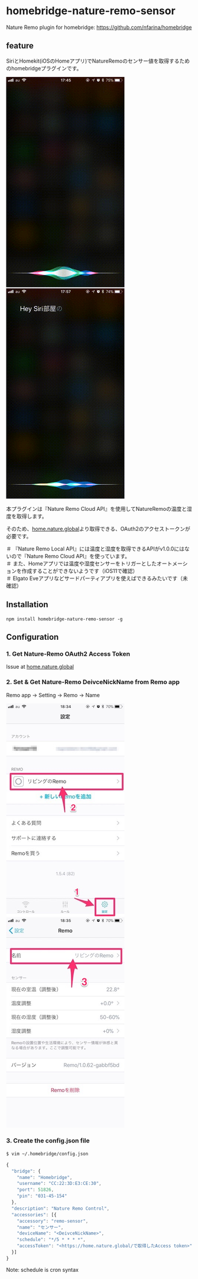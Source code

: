# homebridge-nature-remo-sensor

Nature Remo plugin for homebridge: https://github.com/nfarina/homebridge

## feature

SiriとHomekit(iOSのHomeアプリ)でNatureRemoのセンサー値を取得するためのhomebridgeプラグインです。

![temperature](./docs/temperature.gif)
![humidity](./docs/humidity.gif)


本プラグインは『Nature Remo Cloud API』を使用してNatureRemoの温度と湿度を取得します。

そのため、[home.nature.global](https://home.nature.global/)より取得できる、OAuth2のアクセストークンが必要です。

＃ 『Nature Remo Local API』には温度と湿度を取得できるAPIがv1.0.0にはないので『Nature Remo Cloud API』を使っています。  
＃ また、Homeアプリでは温度や湿度センサーをトリガーとしたオートメーションを作成することができないようです（iOS11で確認）  
＃ Elgato Eveアプリなどサードパーティアプリを使えばできるみたいです（未確認）


## Installation

```shell
npm install homebridge-nature-remo-sensor -g
```

## Configuration

### 1. Get Nature-Remo OAuth2 Access Token

Issue at [home.nature.global](https://home.nature.global/)

### 2. Set & Get Nature-Remo DeivceNickName from Remo app

Remo app → Setting → Remo → Name

![nickname1](./docs/nickname1.jpg)
![nickname2](./docs/nickname2.jpg)



### 3. Create the config.json file
```shell
$ vim ~/.homebridge/config.json
```

```js
{
  "bridge": {
    "name": "Homebridge",
    "username": "CC:22:3D:E3:CE:30",
    "port": 51826,
    "pin": "031-45-154"
  },
  "description": "Nature Remo Control",
  "accessories": [{
    "accessory": "remo-sensor",
    "name": "センサー",
    "deviceName": "<DeivceNickName>",
    "schedule": "*/5 * * * *",
    "accessToken": "<https://home.nature.global/で取得したAccess token>"
  }]
}
```
Note: schedule is cron syntax
